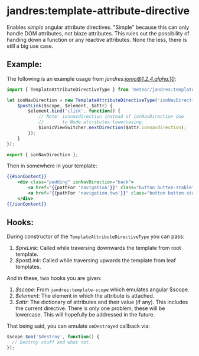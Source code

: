 # jandres:template-attribute-directive

Enables _simple_ angular attribute directives. "Simple" because
this can only handle DOM attributes, not blaze attributes. This
rules out the possibility of handing down a function or any
reactive attributes. None the less, there is still a big
use case.

## Example:

The following is an example usage from *jandres:ionic@1.2.4.alpha.10*:

```javascript
import { TemplateAttributeDirectiveType } from 'meteor/jandres:template-attribute-directive';

let ionNavDirection = new TemplateAttributeDirectiveType('ionNavDirection', {
    $postLink($scope, $element, $attr) {
        $element.bind('click', function() {
            // Note: ionnavdirection instead of ionNavDirection due
            //       to Node.attributes lowercasing.
            $ionicViewSwitcher.nextDirection($attr.ionnavdirection);
        });
    }
});

export { ionNavDirection };
```

Then in somewhere in your template:

```handlebars
{{#ionContent}}
    <div class="padding" ionNavDirection="back">
        <a href="{{pathFor 'navigation'}}" class="button button-stable" data-nav-direction="back"><i class="icon ionic-ios-arrow-back"></i> Back</a>
        <a href="{{pathFor 'navigation.two'}}" class="button button-stable"><i class="icon ionic-ios-arrow-forward"></i> Forward</a>
    </div>
{{/ionContent}}
```

## Hooks:

During constructor of the `TemplateAttributeDirectiveType` you can pass:

1. *$preLink*: Called while traversing downwards the template from root template.
2. *$postLink*: Called while traversing upwards the template from leaf templates.

And in these, two hooks you are given:

1. *$scope*: From `jandres:template-scope` which emulates angular $scope.
2. *$element*: The element in which the attribute is attached.
3. *$attr*: The dictionary of attributes and their value (if any). This includes the current directive.
   There is only one problem, these will be lowercase. This will hopefully be addressed in the future.

That being said, you can emulate `onDestroyed` callback via:

```javascript
$scope.$on('$destroy', function() {
  // Destroy stuff and what not.
});
```
